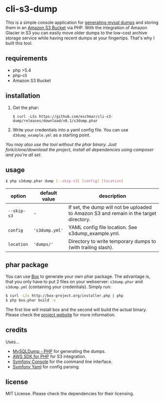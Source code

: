 # cli-s3-dump
This is a simple console application for [generating mysql dumps](https://github.com/ifsnop/mysqldump-php) and storing them in an [Amazon S3 Bucket](https://github.com/aws/aws-sdk-php) via PHP. With the integration of Amazon Glacier in S3 you can easily move older dumps to the low-cost archive storage service while having recent dumps at your fingertips. That's why I built this tool.

## requirements
* php >5.4
* php-cli
* Amazon S3 Bucket

## installation
1. Get the phar:

    ```
    $ curl -LSs https://github.com/eschmar/cli-s3-dump/releases/download/v0.1/s3dump.phar
    ```

2. Write your credentials into a yaml config file. You can use ``d3dump_example.yml`` as a starting point.

*You may also use the tool without the phar binary. Just fork/clone/download the project, install all dependencies using composer and you're all set.*

## usage
```sh
$ php s3dump.phar dump [--skip-s3] [config] [location]
```

option|default value|description
---|---|---
``--skip-s3``|-|If set, the dump will not be uploaded to Amazon S3 and remain in the target directory.
``config``|``'s3dump.yml'``|YAML config file location. See s3dump_example.yml.
``location``|``'dumps/'``|Directory to write temporary dumps to (with trailing slash).

## phar package
You can use [Box](https://github.com/box-project/box2) to generate your own phar package. The advantage is, that you only have to put 2 files on your webserver: ``s3dump.phar`` and ``s3dump.yml`` (containing your credentials). Simply run:

```sh
$ curl -LSs http://box-project.org/installer.php | php
$ php box.phar build -v
```
The first line will install box and the second will build the actual binary. Please check the [project website](https://github.com/box-project/box2) for more information.

## credits
Uses...
* [MySQLDump - PHP](https://github.com/ifsnop/mysqldump-php) for generating the dumps.
* [AWS SDK for PHP](https://github.com/aws/aws-sdk-php) for S3 integration.
* [Symfony Console](https://github.com/symfony/Console) for the command line interface.
* [Symfony Yaml](https://github.com/symfony/Yaml) for config parsing.

## license
MIT License. Please check the dependencies for their licensing.